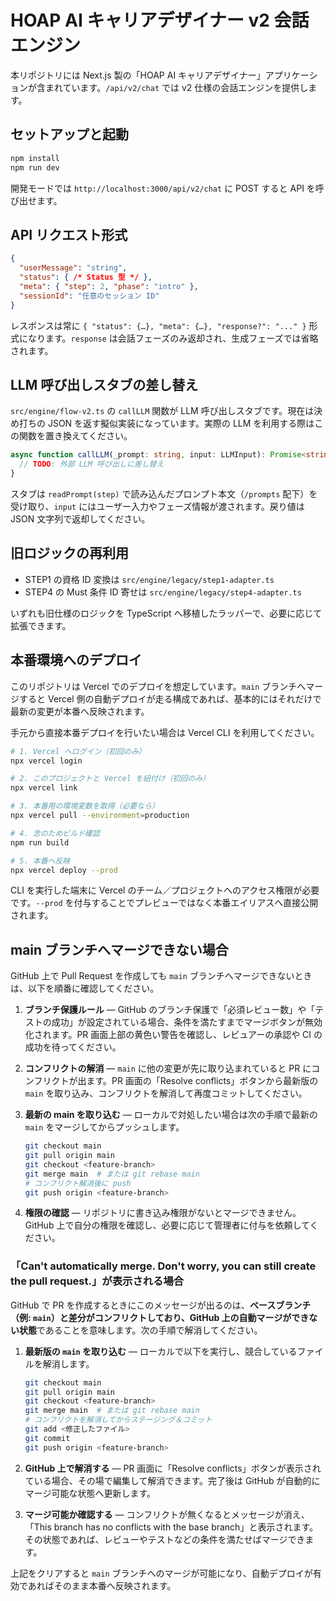 # HOAP AI キャリアデザイナー v2 会話エンジン

本リポジトリには Next.js 製の「HOAP AI キャリアデザイナー」アプリケーションが含まれています。`/api/v2/chat` では v2 仕様の会話エンジンを提供します。

## セットアップと起動

```bash
npm install
npm run dev
```

開発モードでは `http://localhost:3000/api/v2/chat` に POST すると API を呼び出せます。

## API リクエスト形式

```json
{
  "userMessage": "string",
  "status": { /* Status 型 */ },
  "meta": { "step": 2, "phase": "intro" },
  "sessionId": "任意のセッション ID"
}
```

レスポンスは常に `{ "status": {…}, "meta": {…}, "response?": "..." }` 形式になります。`response` は会話フェーズのみ返却され、生成フェーズでは省略されます。

## LLM 呼び出しスタブの差し替え

`src/engine/flow-v2.ts` の `callLLM` 関数が LLM 呼び出しスタブです。現在は決め打ちの JSON を返す擬似実装になっています。実際の LLM を利用する際はこの関数を置き換えてください。

```ts
async function callLLM(_prompt: string, input: LLMInput): Promise<string> {
  // TODO: 外部 LLM 呼び出しに差し替え
}
```

スタブは `readPrompt(step)` で読み込んだプロンプト本文（`/prompts` 配下）を受け取り、`input` にはユーザー入力やフェーズ情報が渡されます。戻り値は JSON 文字列で返却してください。

## 旧ロジックの再利用

- STEP1 の資格 ID 変換は `src/engine/legacy/step1-adapter.ts`
- STEP4 の Must 条件 ID 寄せは `src/engine/legacy/step4-adapter.ts`

いずれも旧仕様のロジックを TypeScript へ移植したラッパーで、必要に応じて拡張できます。

## 本番環境へのデプロイ

このリポジトリは Vercel でのデプロイを想定しています。`main` ブランチへマージすると Vercel 側の自動デプロイが走る構成であれば、基本的にはそれだけで最新の変更が本番へ反映されます。

手元から直接本番デプロイを行いたい場合は Vercel CLI を利用してください。

```bash
# 1. Vercel へログイン（初回のみ）
npx vercel login

# 2. このプロジェクトと Vercel を紐付け（初回のみ）
npx vercel link

# 3. 本番用の環境変数を取得（必要なら）
npx vercel pull --environment=production

# 4. 念のためビルド確認
npm run build

# 5. 本番へ反映
npx vercel deploy --prod
```

CLI を実行した端末に Vercel のチーム／プロジェクトへのアクセス権限が必要です。`--prod` を付与することでプレビューではなく本番エイリアスへ直接公開されます。

## main ブランチへマージできない場合

GitHub 上で Pull Request を作成しても `main` ブランチへマージできないときは、以下を順番に確認してください。

1. **ブランチ保護ルール** — GitHub のブランチ保護で「必須レビュー数」や「テストの成功」が設定されている場合、条件を満たすまでマージボタンが無効化されます。PR 画面上部の黄色い警告を確認し、レビュアーの承認や CI の成功を待ってください。
2. **コンフリクトの解消** — `main` に他の変更が先に取り込まれていると PR にコンフリクトが出ます。PR 画面の「Resolve conflicts」ボタンから最新版の `main` を取り込み、コンフリクトを解消して再度コミットしてください。
3. **最新の main を取り込む** — ローカルで対処したい場合は次の手順で最新の `main` をマージしてからプッシュします。

   ```bash
   git checkout main
   git pull origin main
   git checkout <feature-branch>
   git merge main  # または git rebase main
   # コンフリクト解消後に push
   git push origin <feature-branch>
   ```

4. **権限の確認** — リポジトリに書き込み権限がないとマージできません。GitHub 上で自分の権限を確認し、必要に応じて管理者に付与を依頼してください。

### 「Can't automatically merge. Don't worry, you can still create the pull request.」が表示される場合

GitHub で PR を作成するときにこのメッセージが出るのは、**ベースブランチ（例: `main`）と差分がコンフリクトしており、GitHub 上の自動マージができない状態**であることを意味します。次の手順で解消してください。

1. **最新版の `main` を取り込む** — ローカルで以下を実行し、競合しているファイルを解消します。

   ```bash
   git checkout main
   git pull origin main
   git checkout <feature-branch>
   git merge main  # または git rebase main
   # コンフリクトを解消してからステージング＆コミット
   git add <修正したファイル>
   git commit
   git push origin <feature-branch>
   ```

2. **GitHub 上で解消する** — PR 画面に「Resolve conflicts」ボタンが表示されている場合、その場で編集して解消できます。完了後は GitHub が自動的にマージ可能な状態へ更新します。

3. **マージ可能か確認する** — コンフリクトが無くなるとメッセージが消え、「This branch has no conflicts with the base branch」と表示されます。その状態であれば、レビューやテストなどの条件を満たせばマージできます。

上記をクリアすると `main` ブランチへのマージが可能になり、自動デプロイが有効であればそのまま本番へ反映されます。

